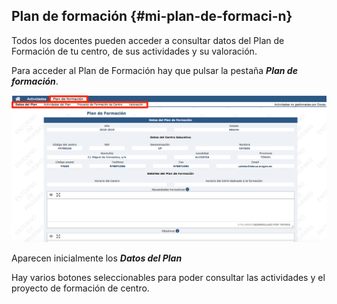 ## Plan de formación {#mi-plan-de-formaci-n}

Todos los docentes pueden acceder a consultar datos del Plan de Formación de tu centro, de sus actividades y su valoración.

Para acceder al Plan de Formación hay que pulsar la pestaña **_Plan de formación_**.

![](/assets/pf1.png)

Aparecen inicialmente los **_Datos del Plan_**

Hay varios botones seleccionables para poder consultar las actividades y el proyecto de formación de centro.